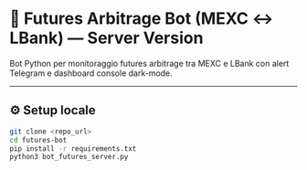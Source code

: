 # 🚀 Futures Arbitrage Bot (MEXC ↔ LBank) — Server Version

Bot Python per monitoraggio futures arbitrage tra MEXC e LBank con alert Telegram e dashboard console dark-mode.

---

## ⚙️ Setup locale
```bash
git clone <repo_url>
cd futures-bot
pip install -r requirements.txt
python3 bot_futures_server.py
